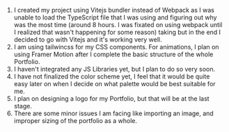 1. I created my project using Vitejs bundler instead of Webpack as I was unable to load the TypeScript file that I was using and figuring out why was the most time (around 8 hours. I was fixated on using webpack until I realized that wasn't happening for some reason) taking but in the end I decided to go with Vitejs and it's working very well.
2. I am using tailwincss for my CSS components. For animations, I plan on using Framer Motion after I complete the basic structure of the whole Portfolio.
3. I haven't integrated any JS Libraries yet, but I plan to do so very soon.
4. I have not finalized the color scheme yet, I feel that it would be quite easy later on when I decide on what palette would be best suitable for me.
5. I plan on designing a logo for my Portfolio, but that will be at the last stage.
6. There are some minor issues I am facing like importing an image, and improper sizing of the portfolio as a whole.
